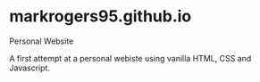 # markrogers95.github.io
Personal Website

A first attempt at a personal webiste using vanilla HTML, CSS and Javascript. 
